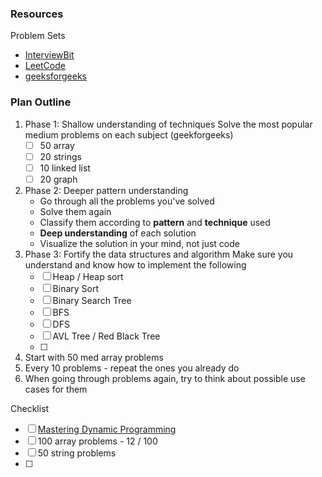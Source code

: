 ### Resources


Problem Sets
- [InterviewBit](https://www.interviewbit.com/)
- [LeetCode](https://leetcode.com/problemset/all-code-essentials/?page=1)
- [geeksforgeeks](https://www.geeksforgeeks.org/explore?page=1&sortBy=submissions)

### Plan Outline
1. Phase 1: Shallow understanding of techniques
   Solve the most popular medium problems on each subject (geekforgeeks)
	- [ ] 50 array 
	- [ ] 20 strings
	- [ ] 10 linked list
	- [ ] 20 graph
2. Phase 2: Deeper pattern understanding
   - Go through all the problems you've solved
   - Solve them again
   - Classify them according to **pattern** and **technique** used
   - **Deep understanding** of each solution
   - Visualize the solution in your mind, not just code
3. Phase 3: Fortify the data structures and algorithm
   Make sure you understand and know how to implement the following
   - [ ] Heap / Heap sort
   - [ ] Binary Sort
   - [ ] Binary Search Tree
   - [ ] BFS
   - [ ] DFS
   - [ ] AVL Tree / Red Black Tree
   - [ ] 
1. Start with 50 med array problems
2. Every 10 problems - repeat the ones you already do
3. When going through problems again, try to think about possible use cases for them
   
Checklist
- [ ] [Mastering Dynamic Programming](https://www.youtube.com/watch?v=Hdr64lKQ3e4)
- [ ] 100 array problems - 12 / 100
- [ ] 50 string problems
- [ ] 